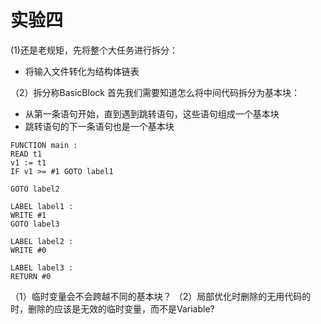 # 实验四

(1)还是老规矩，先将整个大任务进行拆分：
- 将输入文件转化为结构体链表

（2）拆分称BasicBlock
首先我们需要知道怎么将中间代码拆分为基本块：
- 从第一条语句开始，直到遇到跳转语句，这些语句组成一个基本块
- 跳转语句的下一条语句也是一个基本块


```
FUNCTION main :
READ t1
v1 := t1
IF v1 >= #1 GOTO label1

GOTO label2

LABEL label1 :
WRITE #1
GOTO label3

LABEL label2 :
WRITE #0

LABEL label3 :
RETURN #0
```

（1）临时变量会不会跨越不同的基本块？
（2）局部优化时删除的无用代码的时，删除的应该是无效的临时变量，而不是Variable?